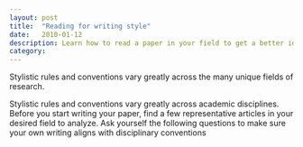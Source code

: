 ```yaml
---
layout: post
title:  "Reading for writing style"
date:   2010-01-12
description: Learn how to read a paper in your field to get a better idea for how to write your research paper.  
category: 
---
```

<p class="intro"> Stylistic rules and conventions vary greatly across the many unique fields of research.</p>
<p>Stylistic rules and conventions vary greatly across academic disciplines. Before you start writing your paper, find a few representative articles in your desired field to analyze. Ask yourself the following questions to make sure your own writing aligns with disciplinary conventions</p>



